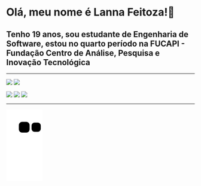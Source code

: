 # Olá, meu nome é Lanna Feitoza!👋

## Tenho 19 anos, sou estudante de Engenharia de Software, estou no quarto período na FUCAPI - Fundação Centro de Análise, Pesquisa e Inovação Tecnológica 

<hr>

<a><img src="https://github-readme-stats.vercel.app/api?username=LannaFeitoza&show_icons=true&theme=radical"> <a><img src="https://github-readme-stats.vercel.app/api/top-langs/?username=LannaFeitoza&layout=compact&show_icons=true&theme=radical"></a>

<a href="mailto:lannafeitoza15@gmail.com"><img src="https://img.shields.io/badge/Gmail-D14836?style=for-the-badge&logo=gmail&logoColor=white"><a> <a href="https://github.com/LannaFeitoza"><img src="https://img.shields.io/badge/GitHub-100000?style=for-the-badge&logo=github&logoColor=white"><a> <a href="https://br.linkedin.com/in/lanna-feitoza"><img src="https://img.shields.io/badge/linkedin-%230077B5.svg?style=for-the-badge&logo=linkedin&logoColor=white"></img></a> 

<hr>

![snake gif](https://github.com/LannaFeitoza/LannaFeitoza/blob/output/github-contribution-grid-snake.svg)